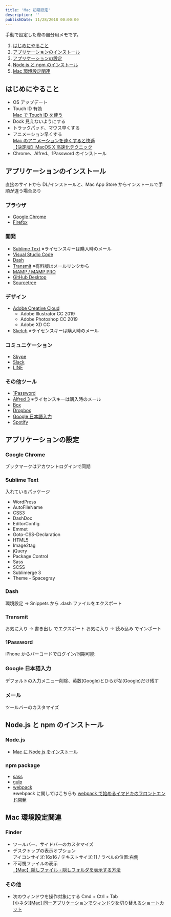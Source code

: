 ```yaml
---
title: 'Mac 初期設定'
description: ''
publishDate: 11/28/2018 00:00:00
---
```


<p>手動で設定した際の自分用メモです。</p>

<ol>
<li><a href="#section01">はじめにやること</a></li>
<li><a href="#section02">アプリケーションのインストール</a></li>
<li><a href="#section03">アプリケーションの設定</a></li>
<li><a href="#section04">Node.js と npm のインストール</a></li>
<li><a href="#section05">Mac 環境設定関連</a></li>
</ol>

<p><a name="section01"></a></p>

<h2>はじめにやること</h2>

<ul>
<li>OS アップデート</li>
<li>Touch ID 有効<br/>
<a href="https://support.apple.com/ja-jp/HT207054">Mac で Touch ID を使う</a></li>
<li>Dock 見えないようにする</li>
<li>トラックパッド、マウス早くする</li>
<li>アニメーション早くする<br/>
<a href="https://memo.brdr.jp/post/156787133366/mac%E3%81%AE%E3%82%A2%E3%83%8B%E3%83%A1%E3%83%BC%E3%82%B7%E3%83%A7%E3%83%B3%E3%82%92%E9%80%9F%E3%81%8F%E3%81%99%E3%82%8B%E3%81%A8%E5%BF%AB%E9%81%A9">Mac のアニメーションを速くすると快適</a><br/>
<a href="https://qiita.com/soushiy/items/b56d4961d54972bc4b9e">【決定版】MacOS X 高速化テクニック</a></li>
<li>Chrome、Alfred、1Password のインストール</li>
</ul>

<p><a name="section02"></a></p>

<h2>アプリケーションのインストール</h2>

<p>直接のサイトから DL/インストールと、Mac App Store からインストールで手順が違う場合あり</p>

<h3>ブラウザ</h3>

<ul>
<li><a href="https://www.google.com/intl/ja_ALL/chrome/">Google Chrome</a></li>
<li><a href="https://www.mozilla.org/ja/firefox/new/">Firefox</a></li>
</ul>

<h3>開発</h3>

<ul>
<li><a href="https://www.sublimetext.com/">Sublime Text</a> ※ライセンスキーは購入時のメール</li>
<li><a href="https://code.visualstudio.com/">Visual Studio Code</a></li>
<li><a href="https://kapeli.com/dash">Dash</a></li>
<li><a href="https://panic.com/transmit/">Transmit</a> ※有料版はメールリンクから</li>
<li><a href="https://www.mamp.info/en/">MAMP / MAMP PRO</a></li>
<li><a href="https://desktop.github.com/">GitHub Desktop</a></li>
<li><a href="https://ja.atlassian.com/software/sourcetree">Sourcetree</a></li>
</ul>

<h3>デザイン</h3>

<ul>
<li><a href="https://www.adobe.com/jp/creativecloud/catalog/desktop.html">Adobe Creative Cloud</a>

<ul>
<li>Adobe Illustrator CC 2019</li>
<li>Adobe Photoshop CC 2019</li>
<li>Adobe XD CC</li>
</ul>
</li>
<li><a href="https://www.sketchapp.com/get/">Sketch</a> ※ライセンスキーは購入時のメール</li>
</ul>

<h3>コミュニケーション</h3>

<ul>
<li><a href="https://www.skype.com/ja/get-skype/skype-for-mac/">Skype</a></li>
<li><a href="https://itunes.apple.com/jp/app/slack/id803453959?mt=12">Slack</a></li>
<li><a href="https://itunes.apple.com/jp/app/line/id539883307?mt=12">LINE</a></li>
</ul>

<h3>その他ツール</h3>

<ul>
<li><a href="https://itunes.apple.com/jp/app/1password-7-password-manager/id1333542190?mt=12">1Password</a></li>
<li><a href="https://www.alfredapp.com/">Alfred 3</a> ※ライセンスキーは購入時のメール</li>
<li><a href="https://www.box.com/ja-jp/resources/downloads">Box</a></li>
<li><a href="https://www.dropbox.com/ja/install">Dropbox</a></li>
<li><a href="https://www.google.co.jp/ime/">Google 日本語入力</a></li>
<li><a href="https://www.spotify.com/jp/download/mac/">Spotify</a></li>
</ul>

<p><a name="section03"></a></p>

<h2>アプリケーションの設定</h2>

<h3>Google Chrome</h3>

<p>ブックマークはアカウントログインで同期</p>

<h3>Sublime Text</h3>

<p>入れているパッケージ</p>

<ul>
<li>WordPress</li>
<li>AutoFileName</li>
<li>CSS3</li>
<li>DashDoc</li>
<li>EditorConfig</li>
<li>Emmet</li>
<li>Goto-CSS-Declaration</li>
<li>HTML5</li>
<li>Image2tag</li>
<li>jQuery</li>
<li>Package Control</li>
<li>Sass</li>
<li>SCSS</li>
<li>Sublimerge 3</li>
<li>Theme - Spacegray</li>
</ul>

<h3>Dash</h3>

<p>環境設定 -> Snippets から .dash ファイルをエクスポート</p>

<h3>Transmit</h3>

<p>お気に入り -> 書き出し でエクスポート
お気に入り -> 読み込み でインポート</p>

<h3>1Password</h3>

<p>iPhone からバーコードでログイン/同期可能</p>

<h3>Google 日本語入力</h3>

<p>デフォルトの入力メニュー削除、英数(Google)とひらがな(Google)だけ残す</p>

<h3>メール</h3>

<p>ツールバーのカスタマイズ</p>

<p><a name="section04"></a></p>

<h2>Node.js と npm のインストール</h2>

<h3>Node.js</h3>

<ul>
<li><a href="https://qiita.com/kyosuke5_20/items/c5f68fc9d89b84c0df09">Mac に Node.js をインストール</a></li>
</ul>

<h3>npm package</h3>

<ul>
<li><a href="https://www.npmjs.com/package/sass">sass</a></li>
<li><a href="https://www.npmjs.com/package/gulp">gulp</a></li>
<li><a href="https://www.npmjs.com/package/webpack">webpack</a><br/>
※webpack に関してはこちらも <a href="https://qiita.com/yosisa/items/61cfd3ede598e194813b">webpack で始めるイマドキのフロントエンド開発</a></li>
</ul>

<p><a name="section05"></a></p>

<h2>Mac 環境設定関連</h2>

<h3>Finder</h3>

<ul>
<li>ツールバー、サイドバーのカスタマイズ</li>
<li>デスクトップの表示オプション<br/>
アイコンサイズ:16x16 / テキストサイズ:11 / ラベルの位置:右側</li>
<li>不可視ファイルの表示<br/>
<a href="https://qiita.com/TsukasaHasegawa/items/fa8e783a556dc1a08f51">【Mac】隠しファイル・隠しフォルダを表示する方法</a></li>
</ul>

<h3>その他</h3>

<ul>
<li>次のウィンドウを操作対象にする Cmd + Ctrl + Tab<br/>
<a href="https://dev.classmethod.jp/tool/mac-next-window-shortcut/">[小ネタ][Mac] 同一アプリケーションでウィンドウを切り替えるショートカット</a></li>
</ul>
